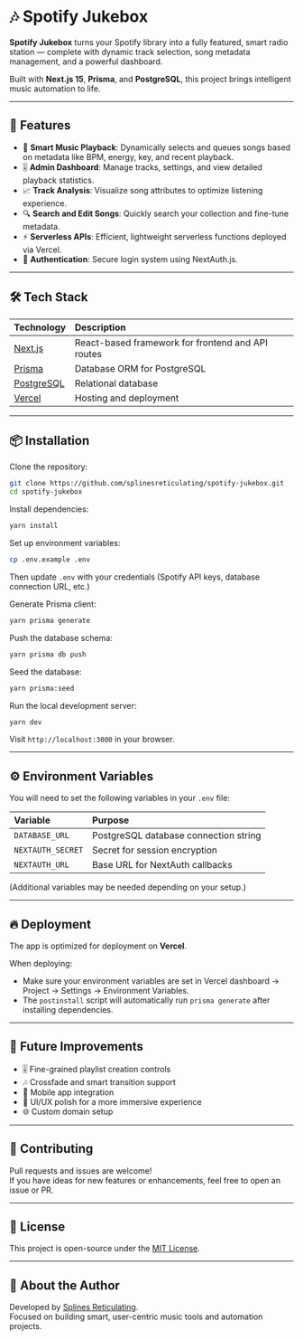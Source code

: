 # 🎶 Spotify Jukebox

**Spotify Jukebox** turns your Spotify library into a fully featured, smart radio station — complete with dynamic track selection, song metadata management, and a powerful dashboard.

Built with **Next.js 15**, **Prisma**, and **PostgreSQL**, this project brings intelligent music automation to life.

---

## 🚀 Features

- 🎵 **Smart Music Playback**: Dynamically selects and queues songs based on metadata like BPM, energy, key, and recent playback.
- 🎚️ **Admin Dashboard**: Manage tracks, settings, and view detailed playback statistics.
- 📈 **Track Analysis**: Visualize song attributes to optimize listening experience.
- 🔍 **Search and Edit Songs**: Quickly search your collection and fine-tune metadata.
- ⚡ **Serverless APIs**: Efficient, lightweight serverless functions deployed via Vercel.
- 🔐 **Authentication**: Secure login system using NextAuth.js.

---

## 🛠️ Tech Stack

| Technology | Description |
|:---|:---|
| [Next.js](https://nextjs.org/) | React-based framework for frontend and API routes |
| [Prisma](https://www.prisma.io/) | Database ORM for PostgreSQL |
| [PostgreSQL](https://www.postgresql.org/) | Relational database |
| [Vercel](https://vercel.com/) | Hosting and deployment |

---

## 📦 Installation

Clone the repository:

```bash
git clone https://github.com/splinesreticulating/spotify-jukebox.git
cd spotify-jukebox
```

Install dependencies:

```bash
yarn install
```

Set up environment variables:

```bash
cp .env.example .env
```
Then update `.env` with your credentials (Spotify API keys, database connection URL, etc.)

Generate Prisma client:

```bash
yarn prisma generate
```

Push the database schema:

```bash
yarn prisma db push
```

Seed the database:

```bash
yarn prisma:seed
```

Run the local development server:

```bash
yarn dev
```

Visit `http://localhost:3000` in your browser.

---

## ⚙️ Environment Variables

You will need to set the following variables in your `.env` file:

| Variable | Purpose |
|:---|:---|
| `DATABASE_URL` | PostgreSQL database connection string |
| `NEXTAUTH_SECRET` | Secret for session encryption |
| `NEXTAUTH_URL` | Base URL for NextAuth callbacks |

(Additional variables may be needed depending on your setup.)

---

## 🔥 Deployment

The app is optimized for deployment on **Vercel**.

When deploying:
- Make sure your environment variables are set in Vercel dashboard → Project → Settings → Environment Variables.
- The `postinstall` script will automatically run `prisma generate` after installing dependencies.

---

## 🧠 Future Improvements

- 🎚️ Fine-grained playlist creation controls
- 🎶 Crossfade and smart transition support
- 📱 Mobile app integration
- 🎨 UI/UX polish for a more immersive experience
- 🌐 Custom domain setup

---

## 🤝 Contributing

Pull requests and issues are welcome!  
If you have ideas for new features or enhancements, feel free to open an issue or PR.

---

## 📄 License

This project is open-source under the [MIT License](LICENSE).

---

## 👋 About the Author

Developed by [Splines Reticulating](https://github.com/splinesreticulating).  
Focused on building smart, user-centric music tools and automation projects.
